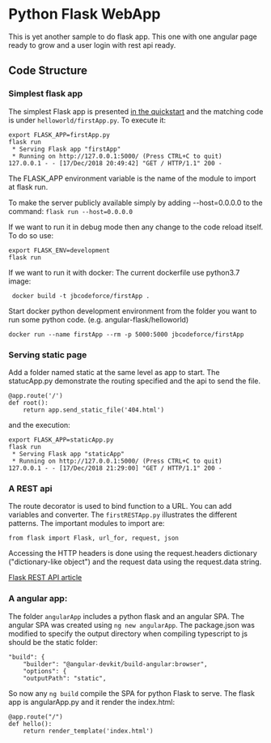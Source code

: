 # Python Flask WebApp
This is yet another sample to do flask app. This one with one angular page ready to grow and a user login with rest api ready.

## Code Structure

### Simplest flask app

The simplest Flask app is presented [in the quickstart](http://flask.pocoo.org/docs/1.0/quickstart/) and the matching code is under `helloworld/firstApp.py`. To execute it:

```
export FLASK_APP=firstApp.py
flask run
 * Serving Flask app "firstApp"
 * Running on http://127.0.0.1:5000/ (Press CTRL+C to quit)
127.0.0.1 - - [17/Dec/2018 20:49:42] "GET / HTTP/1.1" 200 -
```
The FLASK_APP environment variable is the name of the module to import at flask run.

To make the server publicly available simply by adding --host=0.0.0.0 to the command: `flask run --host=0.0.0.0`

If we want to run it in debug mode then any change to the code reload itself. To do so use: 

```
export FLASK_ENV=development
flask run
```

If we want to run it with docker: The current dockerfile use python3.7 image:
```
 docker build -t jbcodeforce/firstApp .
```
Start docker python development environment from the folder you want to run some python code. (e.g. angular-flask/helloworld)
```
docker run --name firstApp --rm -p 5000:5000 jbcodeforce/firstApp
```


### Serving static page

Add a folder named static at the same level as app to start. The statucApp.py demonstrate the routing specified and the api to send the file.

```
@app.route('/')
def root():
    return app.send_static_file('404.html')
```
and the execution:
```
export FLASK_APP=staticApp.py
flask run
 * Serving Flask app "staticApp"
 * Running on http://127.0.0.1:5000/ (Press CTRL+C to quit)
127.0.0.1 - - [17/Dec/2018 21:29:00] "GET / HTTP/1.1" 200 -
```

### A REST api

The route decorator is used to bind function to a URL. You can add variables and converter. The `firstRESTApp.py` illustrates the different patterns. The important modules to import are:

```
from flask import Flask, url_for, request, json
```


Accessing the HTTP headers is done using the request.headers dictionary ("dictionary-like object") and the request data using the request.data string.

[Flask REST API article](https://blog.luisrei.com/articles/flaskrest.html)

### A angular app:

The folder `angularApp` includes a python flask and an angular SPA. The angular SPA was created using `ng new angularApp`. The package.json was modified to specify the output directory when compiling typescript to js should be the static folder:

```
"build": {
    "builder": "@angular-devkit/build-angular:browser",
    "options": {
    "outputPath": "static",
```

So now any `ng build` compile the SPA for python Flask to serve. The flask app is angularApp.py and it render the index.html:

```
@app.route("/")
def hello():
    return render_template('index.html')
```
